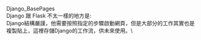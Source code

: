 Django_BasePages \
Django 跟 Flask 不太一樣的地方是: \
Django結構嚴謹，他需要按照指定的步驟啟動網頁，但是大部分的工作其實也是複製貼上，這裡存儲Django的工作流，供未來使用。\
